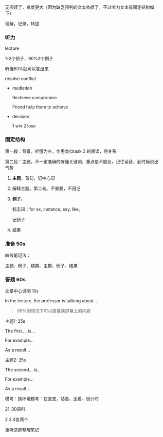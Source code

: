无阅读了，难度更大（因为缺乏预判的文本依据了，不过听力文本有固定结构如下）

理解，记录，转述



### 听力

lecture

1-2个例子，90%2个例子

听懂80%就可以答出来



resolve conflict

- mediation 

  Rechieve compromise

  Friend help them to achieve

- decision

  1 win 2 lose



### 固定结构

第一段：背景。听懂为主，作用类似task 3 的阅读，将关系

第二段：主题。不一定准确的听懂关键词，重点是不能怂，记住读音，到时候说出气势

1. **主题**。首句，记中心词

2. 解释主题。第二句。不重要，不用记

3. **例子**。

   标志词：for ex, instance, say, like，

   记例子

4. 结果





### 准备 50s

四线笔记法：

主题、例子、结果、主题、例子、结果



### 答题 60s

文章中心说明 10s

In the lecture, the professor is tallking about ...

> 99%的情况下可以直接读屏幕上的内容

主题1: 25s

The first.… is...

For example...

As a result...

主题2: 25s

The second... is...

For example...

As a result...





模考：换环境模考：在食堂，站着、坐着、倒计时



21-30语料

2 3 4各两个

重听录屏整理笔记


